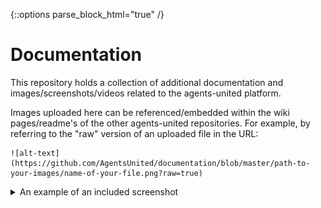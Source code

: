 {::options parse_block_html="true" /}

# Documentation
This repository holds a collection of additional documentation and images/screenshots/videos related to the agents-united platform. 

Images uploaded here can be referenced/embedded within the wiki pages/readme's of the other agents-united repositories. For example, by referring to the "raw" version of an uploaded file in the URL: 

```
![alt-text](https://github.com/AgentsUnited/documentation/blob/master/path-to-your-images/name-of-your-file.png?raw=true)
```
<details><summary>An example of an included screenshot</summary>

![Screenshot of the git clone command](https://github.com/AgentsUnited/documentation/blob/master/screenshots/demonstrator/git_clone.png?raw=true)
</details>
